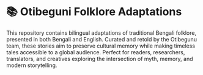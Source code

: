 # 📚 Otibeguni Folklore Adaptations
This repository contains bilingual adaptations of traditional Bengali folklore, presented in both Bengali and English. Curated and retold by the Otibegunu team, these stories aim to preserve cultural memory while making timeless tales accessible to a global audience. Perfect for readers, researchers, translators, and creatives exploring the intersection of myth, memory, and modern storytelling.
